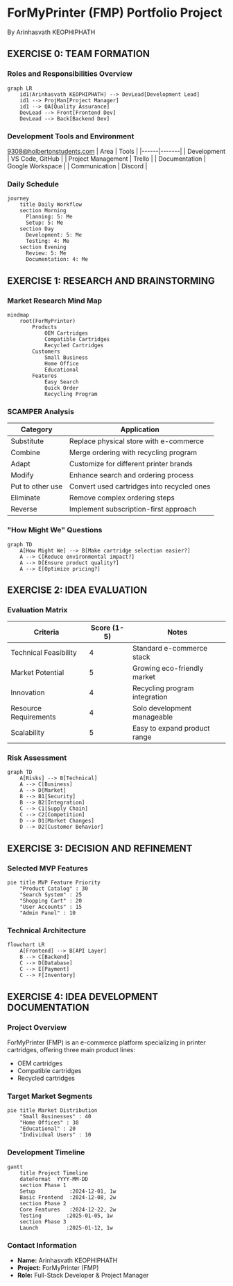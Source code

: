 # ForMyPrinter (FMP) Portfolio Project
By Arinhasvath KEOPHIPHATH

## EXERCISE 0: TEAM FORMATION

### Roles and Responsibilities Overview

```mermaid
graph LR
    id1(Arinhasvath KEOPHIPHATH) --> DevLead[Development Lead]
    id1 --> ProjMan[Project Manager]
    id1 --> QA[Quality Assurance]
    DevLead --> Front[Frontend Dev]
    DevLead --> Back[Backend Dev]
```

### Development Tools and Environment
9308@holbertonstudents.com
| Area | Tools |
|------|-------|
| Development | VS Code, GitHub |
| Project Management | Trello |
| Documentation | Google Workspace |
| Communication | Discord |

### Daily Schedule

```mermaid
journey
    title Daily Workflow
    section Morning
      Planning: 5: Me
      Setup: 5: Me
    section Day
      Development: 5: Me
      Testing: 4: Me
    section Evening
      Review: 5: Me
      Documentation: 4: Me
```

## EXERCISE 1: RESEARCH AND BRAINSTORMING

### Market Research Mind Map

```mermaid
mindmap
    root(ForMyPrinter)
        Products
            OEM Cartridges
            Compatible Cartridges
            Recycled Cartridges
        Customers
            Small Business
            Home Office
            Educational
        Features
            Easy Search
            Quick Order
            Recycling Program
```

### SCAMPER Analysis

| Category | Application |
|----------|-------------|
| Substitute | Replace physical store with e-commerce |
| Combine | Merge ordering with recycling program |
| Adapt | Customize for different printer brands |
| Modify | Enhance search and ordering process |
| Put to other use | Convert used cartridges into recycled ones |
| Eliminate | Remove complex ordering steps |
| Reverse | Implement subscription-first approach |

### "How Might We" Questions

```mermaid
graph TD
    A[How Might We] --> B[Make cartridge selection easier?]
    A --> C[Reduce environmental impact?]
    A --> D[Ensure product quality?]
    A --> E[Optimize pricing?]
```

## EXERCISE 2: IDEA EVALUATION

### Evaluation Matrix

| Criteria | Score (1-5) | Notes |
|----------|-------------|-------|
| Technical Feasibility | 4 | Standard e-commerce stack |
| Market Potential | 5 | Growing eco-friendly market |
| Innovation | 4 | Recycling program integration |
| Resource Requirements | 4 | Solo development manageable |
| Scalability | 5 | Easy to expand product range |

### Risk Assessment

```mermaid
graph TD
    A[Risks] --> B[Technical]
    A --> C[Business]
    A --> D[Market]
    B --> B1[Security]
    B --> B2[Integration]
    C --> C1[Supply Chain]
    C --> C2[Competition]
    D --> D1[Market Changes]
    D --> D2[Customer Behavior]
```

## EXERCISE 3: DECISION AND REFINEMENT

### Selected MVP Features

```mermaid
pie title MVP Feature Priority
    "Product Catalog" : 30
    "Search System" : 25
    "Shopping Cart" : 20
    "User Accounts" : 15
    "Admin Panel" : 10
```

### Technical Architecture

```mermaid
flowchart LR
    A[Frontend] --> B[API Layer]
    B --> C[Backend]
    C --> D[Database]
    C --> E[Payment]
    C --> F[Inventory]
```

## EXERCISE 4: IDEA DEVELOPMENT DOCUMENTATION

### Project Overview

ForMyPrinter (FMP) is an e-commerce platform specializing in printer cartridges, offering three main product lines:
- OEM cartridges
- Compatible cartridges
- Recycled cartridges

### Target Market Segments

```mermaid
pie title Market Distribution
    "Small Businesses" : 40
    "Home Offices" : 30
    "Educational" : 20
    "Individual Users" : 10
```

### Development Timeline

```mermaid
gantt
    title Project Timeline
    dateFormat  YYYY-MM-DD
    section Phase 1
    Setup           :2024-12-01, 1w
    Basic Frontend  :2024-12-08, 2w
    section Phase 2
    Core Features   :2024-12-22, 2w
    Testing        :2025-01-05, 1w
    section Phase 3
    Launch         :2025-01-12, 1w
```

### Contact Information
- **Name:** Arinhasvath KEOPHIPHATH
- **Project:** ForMyPrinter (FMP)
- **Role:** Full-Stack Developer & Project Manager
